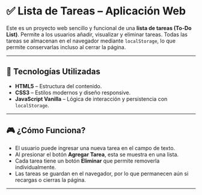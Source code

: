 # ✅ Lista de Tareas – Aplicación Web

Este es un proyecto web sencillo y funcional de una **lista de tareas (To-Do List)**. Permite a los usuarios añadir, visualizar y eliminar tareas. Todas las tareas se almacenan en el navegador mediante `localStorage`, lo que permite conservarlas incluso al cerrar la página.

---

## 🧪 Tecnologías Utilizadas

- **HTML5** – Estructura del contenido.
- **CSS3** – Estilos modernos y diseño responsive.
- **JavaScript Vanilla** – Lógica de interacción y persistencia con `localStorage`.

---

## 🎮 ¿Cómo Funciona?

- El usuario puede ingresar una nueva tarea en el campo de texto.
- Al presionar el botón **Agregar Tarea**, esta se muestra en una lista.
- Cada tarea tiene un botón **Eliminar** que permite removerla individualmente.
- Las tareas se guardan en el navegador, por lo que permanecen aún si recargas o cierras la página.

---



